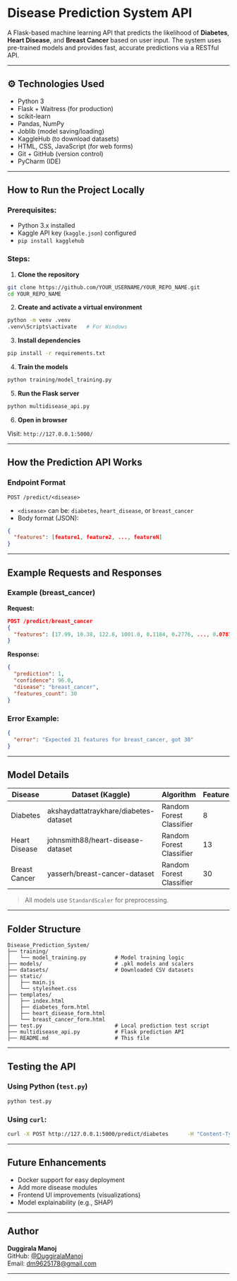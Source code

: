 
#  Disease Prediction System API

A Flask-based machine learning API that predicts the likelihood of **Diabetes**, **Heart Disease**, and **Breast Cancer** based on user input. The system uses pre-trained models and provides fast, accurate predictions via a RESTful API.

---

## ⚙ Technologies Used

- Python 3
- Flask + Waitress (for production)
- scikit-learn
- Pandas, NumPy
- Joblib (model saving/loading)
- KaggleHub (to download datasets)
- HTML, CSS, JavaScript (for web forms)
- Git + GitHub (version control)
- PyCharm (IDE)

---

##  How to Run the Project Locally

###  Prerequisites:
- Python 3.x installed
- Kaggle API key (`kaggle.json`) configured
- `pip install kagglehub`

### Steps:

1. **Clone the repository**

```bash
git clone https://github.com/YOUR_USERNAME/YOUR_REPO_NAME.git
cd YOUR_REPO_NAME
```

2. **Create and activate a virtual environment**

```bash
python -m venv .venv
.venv\Scripts\activate   # For Windows
```

3. **Install dependencies**

```bash
pip install -r requirements.txt
```

4. **Train the models**

```bash
python training/model_training.py
```

5. **Run the Flask server**

```bash
python multidisease_api.py
```

6. **Open in browser**

Visit: `http://127.0.0.1:5000/`

---

##  How the Prediction API Works

### Endpoint Format

```
POST /predict/<disease>
```

- `<disease>` can be: `diabetes`, `heart_disease`, or `breast_cancer`
- Body format (JSON):

```json
{
  "features": [feature1, feature2, ..., featureN]
}
```

---

##  Example Requests and Responses

###  Example (breast_cancer)

**Request:**
```json
POST /predict/breast_cancer
{
  "features": [17.99, 10.38, 122.8, 1001.0, 0.1184, 0.2776, ..., 0.07871]
}
```

**Response:**
```json
{
  "prediction": 1,
  "confidence": 96.0,
  "disease": "breast_cancer",
  "features_count": 30
}
```

###  Error Example:
```json
{
  "error": "Expected 31 features for breast_cancer, got 30"
}
```

---

##  Model Details

| Disease        | Dataset (Kaggle)                               | Algorithm                | Features |
|----------------|-----------------------------------------------|---------------------------|----------|
| Diabetes       | akshaydattatraykhare/diabetes-dataset         | Random Forest Classifier  | 8        |
| Heart Disease  | johnsmith88/heart-disease-dataset             | Random Forest Classifier  | 13       |
| Breast Cancer  | yasserh/breast-cancer-dataset                 | Random Forest Classifier  | 30       |

> All models use `StandardScaler` for preprocessing.

---

##  Folder Structure

```
Disease_Prediction_System/
├── training/
│   └── model_training.py         # Model training logic
├── models/                       # .pkl models and scalers
├── datasets/                     # Downloaded CSV datasets
├── static/
│   ├── main.js
│   └── stylesheet.css
├── templates/
│   ├── index.html
│   ├── diabetes_form.html
│   ├── heart_disease_form.html
│   └── breast_cancer_form.html
├── test.py                       # Local prediction test script
├── multidisease_api.py           # Flask prediction API
├── README.md                     # This file
```

---

##  Testing the API

### Using Python (`test.py`)
```bash
python test.py
```

### Using `curl`:
```bash
curl -X POST http://127.0.0.1:5000/predict/diabetes      -H "Content-Type: application/json"      -d '{"features": [6,148,72,35,0,33.6,0.627,50]}'
```

---

##  Future Enhancements

- Docker support for easy deployment
- Add more disease modules
- Frontend UI improvements (visualizations)
- Model explainability (e.g., SHAP)

---

##  Author

**Duggirala Manoj**  
GitHub: [@DuggiralaManoj](https://github.com/DuggiralaManoj)  
Email: dm9625178@gmail.com

---
